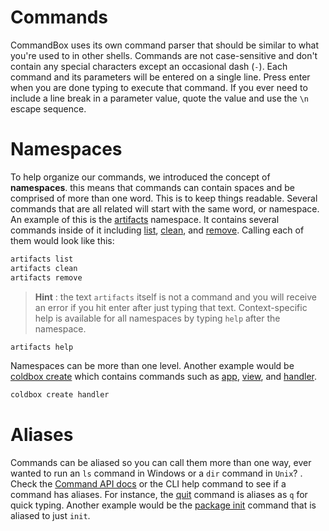 # Commands

CommandBox uses its own command parser that should be similar to what you're used to in other shells. Commands are not case-sensitive and don't contain any special characters except an occasional dash (`-`). Each command and its parameters will be entered on a single line. Press enter when you are done typing to execute that command. If you ever need to include a line break in a parameter value, quote the value and use the `\n` escape sequence.

# Namespaces

To help organize our commands, we introduced the concept of **namespaces**. this means that commands can contain spaces and be comprised of more than one word. This is to keep things readable. Several commands that are all related will start with the same word, or namespace. An example of this is the [artifacts](http://apidocs.ortussolutions.com/commandbox/1.0.0/index.html?commandbox/commands/artifacts/package-summary.html) namespace. It contains several commands inside of it including [list](http://apidocs.ortussolutions.com/commandbox/1.0.0/index.html?commandbox/commands/artifacts/list.html), [clean](http://apidocs.ortussolutions.com/commandbox/1.0.0/index.html?commandbox/commands/artifacts/clean.html), and [remove](http://apidocs.ortussolutions.com/commandbox/1.0.0/index.html?commandbox/commands/artifacts/remove.html). Calling each of them would look like this:

```bash
artifacts list
artifacts clean
artifacts remove
```

>**Hint** : the text `artifacts` itself is not a command and you will receive an error if you hit enter after just typing that text. Context-specific help is available for all namespaces by typing `help` after the namespace.

```bash
artifacts help
```

Namespaces can be more than one level. Another example would be [coldbox create](http://apidocs.ortussolutions.com/commandbox/1.0.0/index.html?commandbox/commands/coldbox/create/package-summary.htmll) which contains commands such as [app](http://apidocs.ortussolutions.com/commandbox/1.0.0/index.html?commandbox/commands/coldbox/create/app.html), [view](http://apidocs.ortussolutions.com/commandbox/1.0.0/index.html?commandbox/commands/coldbox/create/view.html), and [handler](http://apidocs.ortussolutions.com/commandbox/1.0.0/index.html?commandbox/commands/coldbox/create/controller.html).

```bash
coldbox create handler
```

# Aliases
Commands can be aliased so you can call them more than one way, ever wanted to run an `ls` command in Windows or a `dir` command in `Unix`? . Check the [Command API docs](http://apidocs.ortussolutions.com/commandbox/current) or the CLI help command to see if a command has aliases. For instance, the [quit](http://apidocs.ortussolutions.com/commandbox/1.0.0/index.html?commandbox/system/commands/quit.html) command is aliases as `q` for quick typing. Another example would be the [package init](http://apidocs.ortussolutions.com/commandbox/1.0.0/index.html?commandbox/commands/package/init.html) command that is aliased to just `init`.




